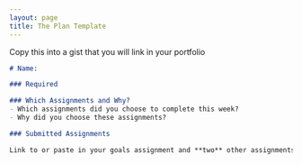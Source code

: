 ```yaml
---
layout: page
title: The Plan Template
---
```


Copy this into a gist that you will link in your portfolio

```markdown
# Name:

### Required

### Which Assignments and Why?
- Which assignments did you choose to complete this week?
- Why did you choose these assignments?

### Submitted Assignments

Link to or paste in your goals assignment and **two** other assignments below.
```
